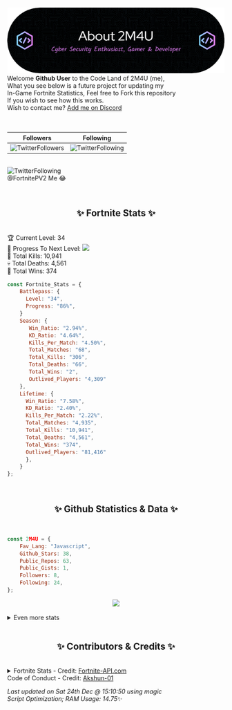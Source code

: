 
  ![Header](./src/github-banner.png)
  <br>
  Welcome **Github User** to the Code Land of 2M4U (me),<br>
  What you see below is a future project for updating my<br>
  In-Game Fortnite Statistics, Feel free to Fork this repository<br>
  If you wish to see how this works.
  <br>
  Wish to contact me? [Add me on Discord](https://tinyurl.com/addmeondiscord)
  <br><br>
  <br>
  
  | Followers  | Following |
  | ---------- |:---------:|
  | ![TwitterFollowers](https://img.shields.io/badge/Twitter%20Followers-82-blue)  | ![TwitterFollowing](https://img.shields.io/badge/Twitter%20Following-281-blue)  |


  <br>![TwitterFollowing](https://img.shields.io/badge/Latest%20Tweet--blue)<br>
  @FortnitePV2 Me 😂
   
  <br><h2 align="center"> ✨ Fortnite Stats ✨</h2><br>
  🏆 Current Level: 34<br>
  🎉 Progress To Next Level: ![](https://geps.dev/progress/86)<br>
  🎯 Total Kills: 10,941<br>
  💀 Total Deaths: 4,561<br>
  👑 Total Wins: 374<br>

```js
const Fortnite_Stats = {
    Battlepass: {
      Level: "34",
      Progress: "86%",    
    }
    Season: { 
       Win_Ratio: "2.94%",
       KD_Ratio: "4.64%",
       Kills_Per_Match: "4.50%",
       Total_Matches: "68",
       Total_Kills: "306",
       Total_Deaths: "66",
       Total_Wins: "2",
       Outlived_Players: "4,309"
    },
    Lifetime: {
      Win_Ratio: "7.58%",
      KD_Ratio: "2.40%",
      Kills_Per_Match: "2.22%",
      Total_Matches: "4,935",
      Total_Kills: "10,941",
      Total_Deaths: "4,561",
      Total_Wins: "374",
      Outlived_Players: "81,416"
      },
    }
}; 
```


<br><h2 align="center"> ✨ Github Statistics & Data ✨</h2><br>

```js
const 2M4U = {
    Fav_Lang: "Javascript",
    Github_Stars: 38,
    Public_Repos: 63,
    Public_Gists: 1,
    Followers: 8,
    Following: 24,
}; 
```

<p align="center">
<img src="https://github-readme-streak-stats.herokuapp.com/?user=2M4U&theme=tokyonight">
</p>
<details>
  <summary>
      Even more stats
  </summary>
  <p align="center">
    <img src="https://github-profile-trophy.vercel.app/?username=2M4U&theme=dracula">
    <img src="https://github-readme-stats.vercel.app/api?username=2M4U&theme=tokyonight&count_private=true&show_icons=true&include_all_commits=true">
  </p>
</details>
<br><h2 align="center"> ✨ Contributors & Credits ✨</h2><br>
<details>
  <summary>
      Fortnite Stats - Credit: <a href="https://fortnite-api.com/?utm_source=github.com/2M4U/2M4U">Fortnite-API.com</a><br>
      Code of Conduct - Credit: <a href="https://github.com/Akshun-01">Akshun-01</a>
  </summary>
</details>

<!-- Last updated on Sat Dec 24 2022 15:10:50 GMT+0000 (Coordinated Universal Time) ;-;-->
<i>Last updated on  Sat 24th Dec @ 15:10:50 using magic<br>
Script Optimization; RAM Usage: 14.75</i>✨